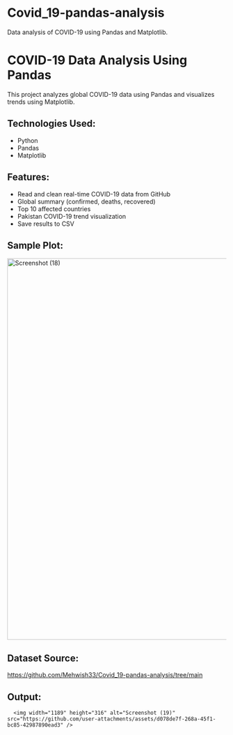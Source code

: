# Covid_19-pandas-analysis
Data analysis of COVID-19 using Pandas and Matplotlib.
# COVID-19 Data Analysis Using Pandas 

This project analyzes global COVID-19 data using Pandas and visualizes trends using Matplotlib.

## Technologies Used:
- Python
- Pandas
- Matplotlib

## Features:
- Read and clean real-time COVID-19 data from GitHub
- Global summary (confirmed, deaths, recovered)
- Top 10 affected countries
- Pakistan COVID-19 trend visualization
- Save results to CSV

##  Sample Plot:
<img width="1853" height="876" alt="Screenshot (18)" src="https://github.com/user-attachments/assets/65973a2e-96ed-4ccd-8bc5-d8bbb1fb434c" />


## Dataset Source:
https://github.com/Mehwish33/Covid_19-pandas-analysis/tree/main


## Output:

      <img width="1189" height="316" alt="Screenshot (19)" src="https://github.com/user-attachments/assets/d078de7f-268a-45f1-bc85-42987890ead3" />
                                                          
